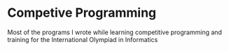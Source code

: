 # Competive Programming
Most of the programs I wrote while learning competitive programming and training for the International Olympiad in Informatics
